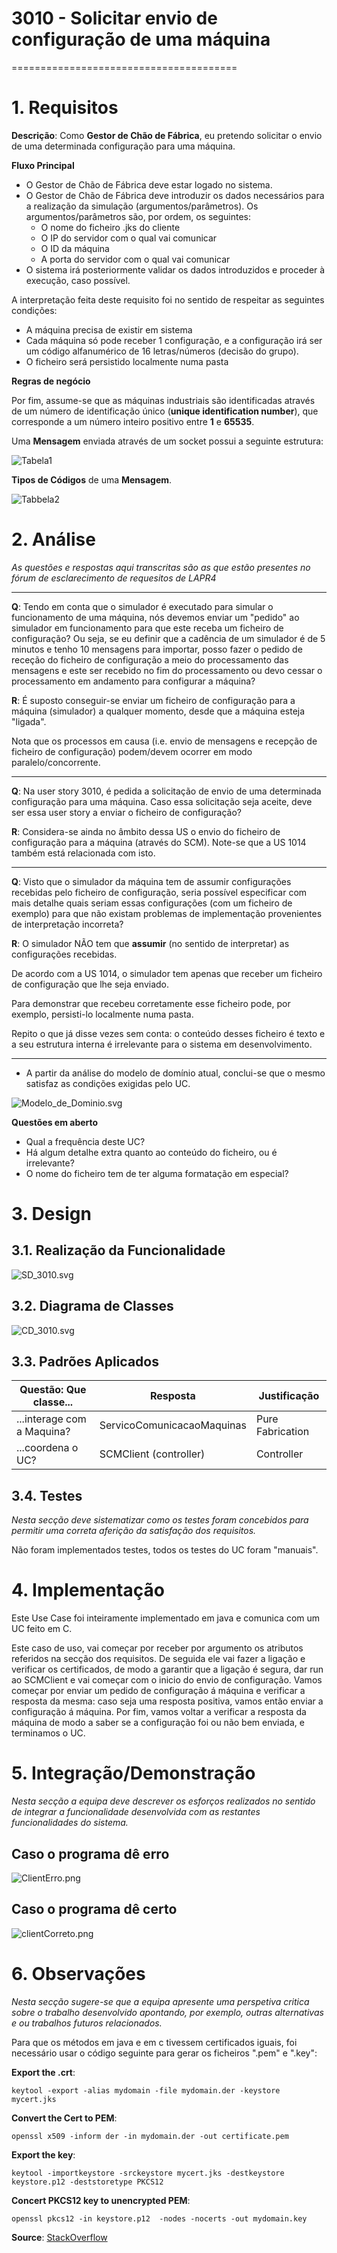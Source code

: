 # 3010 - Solicitar envio de configuração de uma máquina
=======================================

# 1. Requisitos

**Descrição**: Como **Gestor de Chão de Fábrica**, eu pretendo solicitar o envio de uma determinada configuração para uma máquina.

**Fluxo Principal**
* O Gestor de Chão de Fábrica deve estar logado no sistema.
* O Gestor de Chão de Fábrica deve introduzir os dados necessários para a realização da simulação (argumentos/parâmetros). Os argumentos/parâmetros são, por ordem, os seguintes:
	- O nome do ficheiro .jks do cliente
	- O IP do servidor com o qual vai comunicar
	- O ID da máquina
	- A porta do servidor com o qual vai comunicar
* O sistema irá posteriormente validar os dados introduzidos e proceder à execução, caso possível.

A interpretação feita deste requisito foi no sentido de respeitar as seguintes condições:

* A máquina precisa de existir em sistema
* Cada máquina só pode receber 1 configuração, e a configuração irá ser um código alfanumérico de 16 letras/números (decisão do grupo).
* O ficheiro será persistido localmente numa pasta

**Regras de negócio**

Por fim, assume-se que as máquinas industriais são identificadas através de um número de identificação único (**unique identification number**), que corresponde a um número inteiro positivo entre **1** e **65535**.

Uma **Mensagem** enviada através de um socket possui a seguinte estrutura:

![Tabela1](https://i.ibb.co/ZVHwTfz/144843.png)


**Tipos de Códigos** de uma **Mensagem**.

![Tabbela2](https://i.ibb.co/cT6hTtk/144943.png)

# 2. Análise
*As questões e respostas aqui transcritas são as que estão presentes no fórum de esclarecimento de requesitos de LAPR4*

--------
**Q**: Tendo em conta que o simulador é executado para simular o funcionamento de uma máquina, nós devemos enviar um "pedido" ao simulador em funcionamento para que este receba um ficheiro de configuração? Ou seja, se eu definir que a cadência de um simulador é de 5 minutos e tenho 10 mensagens para importar, posso fazer o pedido de receção do ficheiro de configuração a meio do processamento das mensagens e este ser recebido no fim do processamento ou devo cessar o processamento em andamento para configurar a máquina?

**R**: É suposto conseguir-se enviar um ficheiro de configuração para a máquina (simulador) a qualquer momento, desde que a máquina esteja "ligada".

Nota que os processos em causa (i.e. envio de mensagens e recepção de ficheiro de configuração) podem/devem ocorrer em modo paralelo/concorrente.

-------
**Q**: Na user story 3010, é pedida a solicitação de envio de uma determinada configuração para uma máquina. Caso essa solicitação seja aceite, deve ser essa user story a enviar o ficheiro de configuração?

**R**: Considera-se ainda no âmbito dessa US o envio do ficheiro de configuração para a máquina (através do SCM).
Note-se que a US 1014 também está relacionada com isto.

-------

**Q**: Visto que o simulador da máquina tem de assumir configurações recebidas pelo ficheiro de configuração, seria possível especificar com mais detalhe quais seriam essas configurações (com um ficheiro de exemplo) para que não existam problemas de implementação provenientes de interpretação incorreta?

**R**: O simulador NÃO tem que **assumir** (no sentido de interpretar) as configurações recebidas.

De acordo com a US 1014, o simulador tem apenas que receber um ficheiro de configuração que lhe seja enviado.

Para demonstrar que recebeu corretamente esse ficheiro pode, por exemplo, persisti-lo localmente numa pasta.

Repito o que já disse vezes sem conta: o conteúdo desses ficheiro é texto e a seu estrutura interna é irrelevante para o sistema em desenvolvimento.

-------
* A partir da análise do modelo de domínio atual, conclui-se que o mesmo satisfaz as condições exigidas pelo UC.

![Modelo_de_Dominio.svg](../Modelo_de_Dominio.svg)

**Questões em aberto**
* Qual a frequência deste UC?
* Há algum detalhe extra quanto ao conteúdo do ficheiro, ou é irrelevante?
* O nome do ficheiro tem de ter alguma formatação em especial?

# 3. Design

## 3.1. Realização da Funcionalidade

![SD_3010.svg](SD_3010.svg)


## 3.2. Diagrama de Classes


![CD_3010.svg](CD_3010.svg)



## 3.3. Padrões Aplicados

| **Questão: Que classe...**       | **Resposta**                       | **Justificação**                                         |
|----------------------------------|------------------------------------|----------------------------------------------------------|
| ...interage com a Maquina?    | ServicoComunicacaoMaquinas                  | Pure Fabrication                                         |
| ...coordena o UC?                | SCMClient   (controller)       | Controller                                               |

## 3.4. Testes
*Nesta secção deve sistematizar como os testes foram concebidos para permitir uma correta aferição da satisfação dos requisitos.*


Não foram implementados testes, todos os testes do UC foram "manuais".



# 4. Implementação

Este Use Case foi inteiramente implementado em java e comunica com um UC feito em C.

Este caso de uso, vai começar por receber por argumento os atributos referidos na secção dos requisitos. De seguida ele vai fazer a ligação e verificar os certificados, de modo a garantir que a ligação é segura, dar run ao SCMClient e vai começar com o inicio do envio de configuração. Vamos começar por enviar um pedido de configuração á máquina e verificar a resposta da mesma: caso seja uma resposta positiva, vamos então enviar a configuração á máquina. Por fim, vamos voltar a verificar a resposta da máquina de modo a saber se a configuração foi ou não bem enviada, e terminamos o UC.

# 5. Integração/Demonstração

*Nesta secção a equipa deve descrever os esforços realizados no sentido de integrar a funcionalidade desenvolvida com as restantes funcionalidades do sistema.*
## Caso o programa dê erro
![ClientErro.png](ClientErro.png)
## Caso o programa dê certo
![clientCorreto.png](clientCorreto.png)

# 6. Observações

*Nesta secção sugere-se que a equipa apresente uma perspetiva critica sobre o trabalho desenvolvido apontando, por exemplo, outras alternativas e ou trabalhos futuros relacionados.*

Para que os métodos em java e em c tivessem certificados iguais, foi necessário usar o código seguinte para gerar os ficheiros ".pem" e ".key":

**Export the .crt**:

`keytool -export -alias mydomain -file mydomain.der -keystore mycert.jks`

**Convert the Cert to PEM**:

`openssl x509 -inform der -in mydomain.der -out certificate.pem`

**Export the key**:

`keytool -importkeystore -srckeystore mycert.jks -destkeystore keystore.p12 -deststoretype PKCS12`

**Concert PKCS12 key to unencrypted PEM**:

`openssl pkcs12 -in keystore.p12  -nodes -nocerts -out mydomain.key`

**Source**: [StackOverflow](https://serverfault.com/a/715841)
